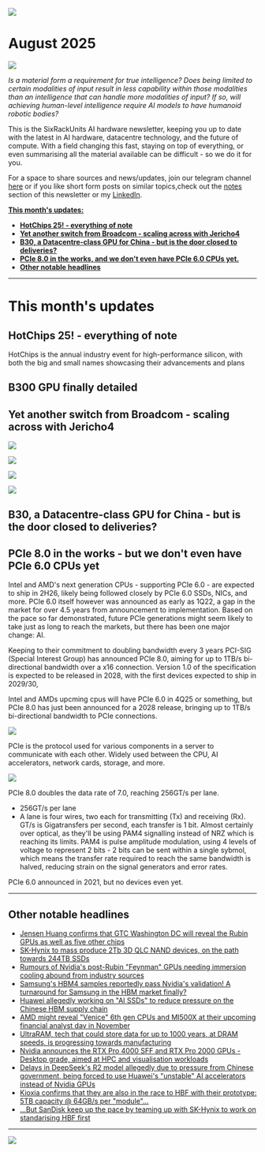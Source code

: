 [![](https://raw.githubusercontent.com/FistOfHit/SixRackUnits/refs/heads/main/assets/header.png)](https://sixrackunits.substack.com)

# August 2025

![](https://raw.githubusercontent.com/FistOfHit/SixRackUnits/refs/heads/main/newsletters/2025/august/images/title.jpeg)

*Is a material form a requirement for true intelligence? Does being limited to certain modalities of input result in less capability within those modalities than an intelligence that can handle more modalities of input? If so, will achieving human-level intelligence require AI models to have humanoid robotic bodies?*

This is the SixRackUnits AI hardware newsletter, keeping you up to date with the latest in AI hardware, datacentre technology, and the future of compute. With a field changing this fast, staying on top of everything, or even summarising all the material available can be difficult - so we do it for you.

For a space to share sources and news/updates, join our telegram channel <a href="https://t.me/aihpc_infra_fans">here</a> or if you like short form posts on similar topics,check out the <a href="https://sixrackunits.substack.com/notes">notes</a> section of this newsletter or my <a href="https://www.linkedin.com/in/hitesh-kumar58">LinkedIn</a>.

[**This month's updates:**](#this-months-updates)
  - [**HotChips 25! - everything of note**](#hotchips-25-everything-of-note)
  - [**Yet another switch from Broadcom - scaling across with Jericho4**](#yet-another-switch-from-broadcom-scaling-across-with-jericho4)
  - [**B30, a Datacentre-class GPU for China - but is the door closed to deliveries?**](#b30-a-datacentre-class-gpu-for-china-but-is-the-door-closed-to-deliveries)
  - [**PCIe 8.0 in the works, and we don't even have PCIe 6.0 CPUs yet.**](#pcie-80-in-the-works-and-we-dont-even-have-pcie-60-cpus-yet)
  - [**Other notable headlines**](#other-notable-headlines)

---

# This month's updates

## HotChips 25! - everything of note

HotChips is the annual industry event for high-performance silicon, with both the big and small names showcasing their advancements and plans  

## B300 GPU finally detailed

## Yet another switch from Broadcom - scaling across with Jericho4

![](https://raw.githubusercontent.com/FistOfHit/SixRackUnits/refs/heads/main/newsletters/2025/august/images/jericho_chip.png)

![](https://raw.githubusercontent.com/FistOfHit/SixRackUnits/refs/heads/main/newsletters/2025/august/images/jericho_lineup.jpeg)

![](https://raw.githubusercontent.com/FistOfHit/SixRackUnits/refs/heads/main/newsletters/2025/august/images/jericho_scaleacross.png)

![](https://raw.githubusercontent.com/FistOfHit/SixRackUnits/refs/heads/main/newsletters/2025/august/images/jericho_ports.jpeg)

## B30, a Datacentre-class GPU for China - but is the door closed to deliveries?

## PCIe 8.0 in the works - but we don't even have PCIe 6.0 CPUs yet

Intel and AMD's next generation CPUs - supporting PCIe 6.0 - are expected to ship in 2H26, likely being followed closely by PCIe 6.0 SSDs, NICs, and more. PCIe 6.0 itself however was announced as early as 1Q22, a gap in the market for over 4.5 years from announcement to implementation. Based on the pace so far demonstrated, future PCIe generations might seem likely to take just as long to reach the markets, but there has been one major change: AI.

Keeping to their commitment to doubling bandwidth every 3 years PCI-SIG (Special Interest Group) has announced PCIe 8.0, aiming for up to 1TB/s bi-directional bandwidth over a x16 connection. Version 1.0 of the specification is expected to be released in 2028, with the first devices expected to ship in 2029/30, 

Intel and AMDs upcming cpus will have PCIe 6.0 in 4Q25 or something, but PCIe 8.0 has just been announced for a 2028 release, bringing up to 1TB/s bi-directional bandwidth to PCIe connections.

![](https://raw.githubusercontent.com/FistOfHit/SixRackUnits/refs/heads/main/newsletters/2025/august/images/pcie8_speeds.jpg)

PCIe is the protocol used for various components in a server to communicate with each other. Widely used between the CPU, AI accelerators, network cards, storage, and more.

![](https://raw.githubusercontent.com/FistOfHit/SixRackUnits/refs/heads/main/newsletters/2025/august/images/pcie8_doubling.jpg)


PCIe 8.0 doubles the data rate of 7.0, reaching 256GT/s per lane. 
* 256GT/s per lane
*   A lane is four wires, two each for transmitting (Tx) and receiving (Rx). GT/s is Gigatransfers per second, each transfer is 1 bit.
Almost certainly over optical, as they'll be using PAM4 signalling instead of NRZ which is reaching its limits. PAM4 is pulse amplitude modulation, using 4 levels of voltage to represent 2 bits - 2 bits can be sent within a single sybmol, which means the transfer rate required to reach the same bandwidth is halved, reducing strain on the signal generators and error rates. 




PCIe 6.0 announced in 2021, but no devices even yet. 

---

## Other notable headlines

* [Jensen Huang confirms that GTC Washington DC will reveal the Rubin GPUs as well as five other chips](https://www.tweaktown.com/news/107259/nvidia-ceo-to-visit-tsmc-in-taiwan-first-ever-gtc-in-washington-d-c-for-rubin-ai-gpu-reveal/index.html)
* [SK-Hynix to mass produce 2Tb 3D QLC NAND devices, on the path towards 244TB SSDs](https://www.tomshardware.com/pc-components/ssds/sk-hynix-announces-mass-production-of-its-2tb-3d-qlc-nand-cheaper-high-capacity-consumer-drives-and-244tb-enterprise-ssds-incoming)
* [Rumours of Nvidia's post-Rubin "Feynman" GPUs needing immersion cooling abound from industry sources](https://zdnet.co.kr/view/?no=20250818162633)
* [Samsung's HBM4 samples reportedly pass Nvidia's validation! A turnaround for Samsung in the HBM market finally?](https://m.sedaily.com/NewsView/2GWP8QI6ZB)
* [Huawei allegedly working on "AI SSDs" to reduce pressure on the Chinese HBM supply chain](https://finance.sina.cn/2025-08-25/detail-infnfiew2224904.d.html?vt=4&cid=76524&node_id=76524)
* [AMD might reveal "Venice" 6th gen CPUs and MI500X at their upcoming financial analyst day in November](https://www.tomshardware.com/pc-components/cpus/amd-to-disclose-roadmaps-in-mid-november-the-future-of-zen-6-rdna-cdna-and-udna-expected)
* [UltraRAM, tech that could store data for up to 1000 years, at DRAM speeds, is progressing towards manufacturing](https://www.tomshardware.com/pc-components/ram/ultraram-scaled-for-volume-production-memory-that-promises-dram-like-speeds-4-000x-the-durability-of-nand-and-data-retention-for-up-to-a-thousand-years-is-now-ready-for-manufacturing)
* [Nvidia announces the RTX Pro 4000 SFF and RTX Pro 2000 GPUs - Desktop grade, aimed at HPC and visualisation workloads](https://www.tomshardware.com/news/nvidia-announces-rtx-pro-4000-sff-and-rtx-pro-2000-desktop-gpus)
* [Delays in DeepSeek's R2 model allegedly due to pressure from Chinese government, being forced to use Huawei's "unstable" AI accelerators instead of Nvidia GPUs](https://www.tweaktown.com/news/107116/huawei-pressure-blamed-for-deepseeks-next-gen-ai-model-delay/index.html)
* [Kioxia confirms that they are also in the race to HBF with their prototype: 5TB capacity @ 64GB/s per "module"...](https://www.kioxia.com/en-jp/about/news/2025/20250820-1.html)
* [...But SanDisk keep up the pace by teaming up with SK-Hynix to work on standarising HBF first](https://mp.weixin.qq.com/s?chksm=c2649258f5131b4e3fa13fdac3fe6d57db83ce5e0c0a34af6ad4da969da2e1ef27add8bf5c24&exptype=unsubscribed_card_recommend_article_u2i_mainprocess_coarse_sort_tlfeeds&ranksessionid=1754993167_1&mid=2247526353&sn=c8250c005cc42ad5f79a630f6a1115c6&idx=3&__biz=MzkzMTcxODM3NA%3D%3D&scene=169&subscene=200&sessionid=1754993168)

---

[![](https://raw.githubusercontent.com/FistOfHit/SixRackUnits/refs/heads/main/assets/logo.png)](https://sixrackunits.substack.com)